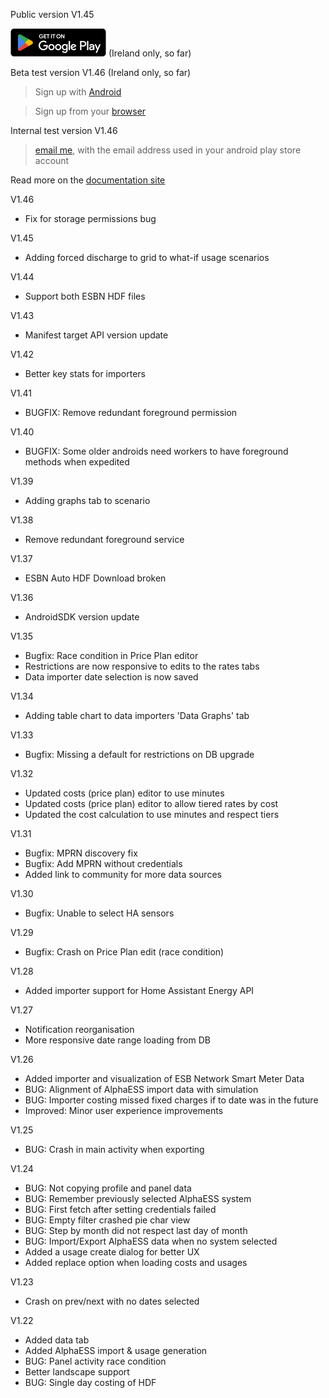 Public version V1.45

[![GetIt](./images/getItOnGooglePlay.png)](https://play.google.com/store/apps/details?id=com.tfcode.comparetout) (Ireland only, so far)

Beta test version V1.46 (Ireland only, so far)
> Sign up with [Android](https://play.google.com/store/apps/details?id=com.tfcode.comparetout) 

> Sign up from your [browser](https://play.google.com/apps/testing/com.tfcode.comparetout)

Internal test version V1.46 
> [email me](mailto:tonysfreecode@gmail.com?subject=AlphaTest), with the email address used in your android play store account

Read more on the [documentation site](https://github.com/Tonyslogic/comparetout-doc)

V1.46

* Fix for storage permissions bug

V1.45

* Adding forced discharge to grid to what-if usage scenarios

V1.44

* Support both ESBN HDF files

V1.43

* Manifest target API version update

V1.42

* Better key stats for importers

V1.41

* BUGFIX: Remove redundant foreground permission

V1.40

* BUGFIX: Some older androids need workers to have foreground methods when expedited

V1.39

* Adding graphs tab to scenario

V1.38

* Remove redundant foreground service

V1.37

* ESBN Auto HDF Download broken

V1.36

* AndroidSDK version update

V1.35

* Bugfix: Race condition in Price Plan editor
* Restrictions are now responsive to edits to the rates tabs
* Data importer date selection is now saved

V1.34

* Adding table chart to data importers 'Data Graphs' tab

V1.33

* Bugfix: Missing a default for restrictions on DB upgrade

V1.32

* Updated costs (price plan) editor to use minutes
* Updated costs (price plan) editor to allow tiered rates by cost
* Updated the cost calculation to use minutes and respect tiers

V1.31

* Bugfix: MPRN discovery fix
* Bugfix: Add MPRN without credentials
* Added link to community for more data sources

V1.30

* Bugfix: Unable to select HA sensors

V1.29

* Bugfix: Crash on Price Plan edit (race condition)

V1.28

* Added importer support for Home Assistant Energy API

V1.27

* Notification reorganisation
* More responsive date range loading from DB

V1.26

* Added importer and visualization of ESB Network Smart Meter Data
* BUG: Alignment of AlphaESS import data with simulation
* BUG: Importer costing missed fixed charges if to date was in the future
* Improved: Minor user experience improvements

V1.25

* BUG: Crash in main activity when exporting

V1.24

* BUG: Not copying profile and panel data
* BUG: Remember previously selected AlphaESS system
* BUG: First fetch after setting credentials failed
* BUG: Empty filter crashed pie char view
* BUG: Step by month did not respect last day of month
* BUG: Import/Export AlphaESS data when no system selected
* Added a usage create dialog for better UX
* Added replace option when loading costs and usages

V1.23

* Crash on prev/next with no dates selected

V1.22

* Added data tab
* Added AlphaESS import & usage generation
* BUG: Panel activity race condition
* Better landscape support
* BUG: Single day costing of HDF
